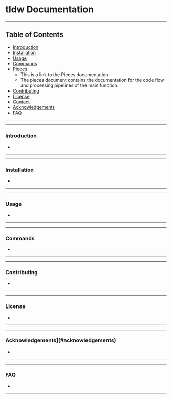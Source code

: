# tldw Documentation

------------------------------------------------------------------------------------------------------------------------
## Table of Contents
- [Introduction](#introduction)
- [Installation](#installation)
- [Usage](#usage)
- [Commands](#commands)
- [Pieces](./pieces/Piece.md)
  - This is a link to the Pieces documentation.
  - The pieces document contains the documentation for the code flow and processing pipelines of the main function.
- [Contributing](#contributing)
- [License](#license)
- [Contact](#contact)
- [Acknowledgements](#acknowledgements)
- [FAQ](#faq)
------------------------------------------------------------------------------------------------------------------------


------------------------------------------------------------------------------------------------------------------------
### <a name="introduction"></a>Introduction
- 

------------------------------------------------------------------------------------------------------------------------

------------------------------------------------------------------------------------------------------------------------
### <a name="installation"></a> Installation
- 

------------------------------------------------------------------------------------------------------------------------

------------------------------------------------------------------------------------------------------------------------
### <a name="usage"></a> Usage
- 

------------------------------------------------------------------------------------------------------------------------

------------------------------------------------------------------------------------------------------------------------
### <a name="commands"></a> Commands
- 

------------------------------------------------------------------------------------------------------------------------

------------------------------------------------------------------------------------------------------------------------
### <a name="contributing"></a> Contributing
- 

------------------------------------------------------------------------------------------------------------------------

------------------------------------------------------------------------------------------------------------------------
### <a name="license"></a> License
- 

------------------------------------------------------------------------------------------------------------------------

------------------------------------------------------------------------------------------------------------------------
### Acknowledgements](#acknowledgements)
- 

------------------------------------------------------------------------------------------------------------------------

------------------------------------------------------------------------------------------------------------------------
### <a name="faq"></a> FAQ
- 

------------------------------------------------------------------------------------------------------------------------